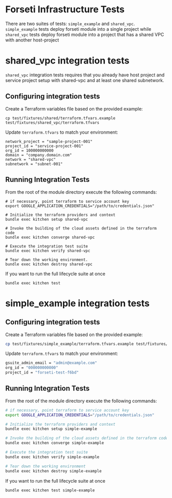 # Forseti Infrastructure Tests
There are two suites of tests: `simple_example` and `shared_vpc`. `simple_example` tests deploy forseti module into a
single project while `shared_vpc` tests deploy forseti module into a project that has a shared VPC with another
host-project

# shared_vpc integration tests
`shared_vpc` integration tests requires that you already have host project and service project setup with shared-vpc and
at least one shared subnetwork.

## Configuring integration tests
Create a Terraform variables file based on the provided example:

```
cp test/fixtures/shared/terraform.tfvars.example test/fixtures/shared_vpc/terraform.tfvars
```

Update `terraform.tfvars` to match your environment:

```
network_project = "sample-project-001"
project_id = "service-project-001"
org_id = 100000000000
domain = "company.domain.com"
network = "shared-vpc"
subnetwork = "subnet-001"
```

## Running Integration Tests

From the root of the module directory execute the following commands:

```
# if necessary, point terraform to service account key
export GOOGLE_APPLICATION_CREDENTIALS="/path/to/credentials.json"

# Initialize the terraform providers and context
bundle exec kitchen setup shared-vpc

# Invoke the building of the cloud assets defined in the terraform code
bundle exec kitchen converge shared-vpc

# Execute the integration test suite
bundle exec kitchen verify shared-vpc

# Tear down the working environment.
bundle exec kitchen destroy shared-vpc
```

If you want to run the full lifecycle suite at once

```
bundle exec kitchen test
```

# simple_example integration tests

## Configuring integration tests

Create a Terraform variables file based on the provided example:

```bash
cp test/fixtures/simple_example/terraform.tfvars.example test/fixtures/simple_example/terraform.tfvars
```

Update `terraform.tfvars` to match your environment:

```bash
gsuite_admin_email = "admin@example.com"
org_id = "000000000000"
project_id = "forseti-test-f6bd"
```

## Running Integration Tests

From the root of the module directory execute the following commands:

```bash
# if necessary, point terraform to service account key
export GOOGLE_APPLICATION_CREDENTIALS="/path/to/credentials.json"

# Initialize the terraform providers and context
bundle exec kitchen setup simple-example

# Invoke the building of the cloud assets defined in the terraform code
bundle exec kitchen converge simple-example

# Execute the integration test suite
bundle exec kitchen verify simple-example

# Tear down the working environment
bundle exec kitchen destroy simple-example
```

If you want to run the full lifecycle suite at once

```bash
bundle exec kitchen test simple-example
```
